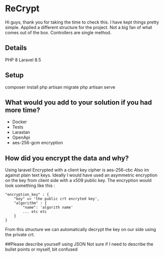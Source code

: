# ReCrypt
Hi guys, thank you for taking the time to check this.
I have kept things pretty simple.
Applied a different structure for the project. Not a big fan of what comes out of the box.
Controllers are single method.

## Details
PHP 8
Laravel 8.5

## Setup
composer install
php artisan migrate
php artisan serve

## What would you add to your solution if you had more time?
- Docker
- Tests
- Larastan
- OpenApi
- aes-256-gcm encryption

## How did you encrypt the data and why?

Using laravel Encrypted with a client key
cipher is aes-256-cbc
Also im against plain text keys.
Ideally I would have used an asymmetric encryption on the key 
from client side with a x509 public key.
The encryption would look something like this : 

    "encryption_key" : {
        "key" => 'the public crt encryted key',
        "algorithm" : {
            "name": 'algorith name'
            ... etc etc   
        } 
    }

From this structure we can automatically decrypt the key on our side using the private crt.

##Please describe yourself using JSON
Not sure if I need to describe the bullet points or myself, bit confused

 
